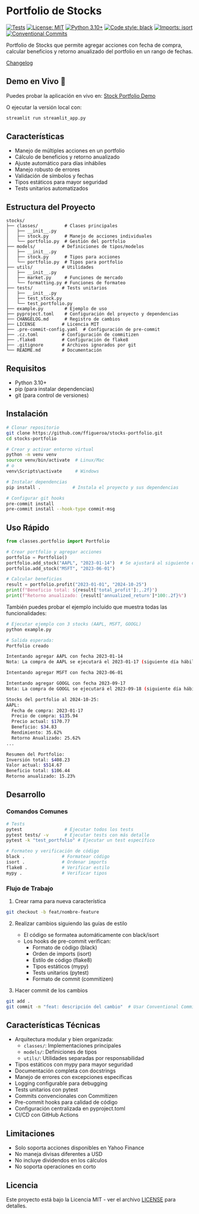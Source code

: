 # Portfolio de Stocks

[![Tests](https://github.com/ffigueroa/stocks-portfolio/actions/workflows/tests.yml/badge.svg)](https://github.com/ffigueroa/stocks-portfolio/actions/workflows/tests.yml)
[![License: MIT](https://img.shields.io/badge/License-MIT-yellow.svg)](https://opensource.org/licenses/MIT)
[![Python 3.10+](https://img.shields.io/badge/python-3.10+-blue.svg)](https://www.python.org/downloads/)
[![Code style: black](https://img.shields.io/badge/code%20style-black-000000.svg)](https://github.com/psf/black)
[![Imports: isort](https://img.shields.io/badge/%20imports-isort-%231674b1?style=flat&labelColor=ef8336)](https://pycqa.github.io/isort/)
[![Conventional Commits](https://img.shields.io/badge/Conventional%20Commits-1.0.0-%23FE5196?logo=conventionalcommits&logoColor=white)](https://conventionalcommits.org)

Portfolio de Stocks que permite agregar acciones con fecha de compra, calcular beneficios y retorno anualizado del portfolio en un rango de fechas.

[Changelog](CHANGELOG.md)

## Demo en Vivo 🚀

Puedes probar la aplicación en vivo en:
[Stock Portfolio Demo](https://stocks-portfolio-demo.streamlit.app)

O ejecutar la versión local con:

```bash
streamlit run streamlit_app.py
```


## Características

- Manejo de múltiples acciones en un portfolio
- Cálculo de beneficios y retorno anualizado
- Ajuste automático para días inhábiles
- Manejo robusto de errores
- Validación de símbolos y fechas
- Tipos estáticos para mayor seguridad
- Tests unitarios automatizados

## Estructura del Proyecto

```
stocks/
├── classes/          # Clases principales
│   ├── __init__.py
│   ├── stock.py      # Manejo de acciones individuales
│   └── portfolio.py  # Gestión del portfolio
├── models/          # Definiciones de tipos/modelos
│   ├── __init__.py
│   ├── stock.py      # Tipos para acciones
│   └── portfolio.py  # Tipos para portfolio
├── utils/           # Utilidades
│   ├── __init__.py
│   ├── market.py     # Funciones de mercado
│   └── formatting.py # Funciones de formateo
├── tests/           # Tests unitarios
│   ├── __init__.py
│   ├── test_stock.py
│   └── test_portfolio.py
├── example.py        # Ejemplo de uso
├── pyproject.toml    # Configuración del proyecto y dependencias
├── CHANGELOG.md      # Registro de cambios
├── LICENSE          # Licencia MIT
├── .pre-commit-config.yaml  # Configuración de pre-commit
├── .cz.toml         # Configuración de commitizen
├── .flake8          # Configuración de flake8
├── .gitignore       # Archivos ignorados por git
└── README.md        # Documentación
```

## Requisitos

- Python 3.10+
- pip (para instalar dependencias)
- git (para control de versiones)

## Instalación

```bash
# Clonar repositorio
git clone https://github.com/ffigueroa/stocks-portfolio.git
cd stocks-portfolio

# Crear y activar entorno virtual
python -m venv venv
source venv/bin/activate  # Linux/Mac
# o
venv\Scripts\activate     # Windows

# Instalar dependencias
pip install .            # Instala el proyecto y sus dependencias

# Configurar git hooks
pre-commit install
pre-commit install --hook-type commit-msg
```

## Uso Rápido

```python
from classes.portfolio import Portfolio

# Crear portfolio y agregar acciones
portfolio = Portfolio()
portfolio.add_stock("AAPL", "2023-01-14")  # Se ajustará al siguiente día hábil si es necesario
portfolio.add_stock("MSFT", "2023-06-01")

# Calcular beneficios
result = portfolio.profit("2023-01-01", "2024-10-25")
print(f"Beneficio total: ${result['total_profit']:,.2f}")
print(f"Retorno anualizado: {result['annualized_return']*100:.2f}%")
```

También puedes probar el ejemplo incluido que muestra todas las funcionalidades:

```bash
# Ejecutar ejemplo con 3 stocks (AAPL, MSFT, GOOGL)
python example.py

# Salida esperada:
Portfolio creado

Intentando agregar AAPL con fecha 2023-01-14
Nota: La compra de AAPL se ejecutará el 2023-01-17 (siguiente día hábil después de 2023-01-14)

Intentando agregar MSFT con fecha 2023-06-01

Intentando agregar GOOGL con fecha 2023-09-17
Nota: La compra de GOOGL se ejecutará el 2023-09-18 (siguiente día hábil después de 2023-09-17)

Stocks del portfolio al 2024-10-25:
AAPL:
  Fecha de compra: 2023-01-17
  Precio de compra: $135.94
  Precio actual: $170.77
  Beneficio: $34.83
  Rendimiento: 35.62%
  Retorno Anualizado: 25.62%
...

Resumen del Portfolio:
Inversión total: $408.23
Valor actual: $514.67
Beneficio total: $106.44
Retorno anualizado: 15.23%
```

## Desarrollo

### Comandos Comunes

```bash
# Tests
pytest                # Ejecutar todos los tests
pytest tests/ -v      # Ejecutar tests con más detalle
pytest -k "test_portfolio" # Ejecutar un test específico

# Formateo y verificación de código
black .              # Formatear código
isort .              # Ordenar imports
flake8 .             # Verificar estilo
mypy .               # Verificar tipos

```

### Flujo de Trabajo

1. Crear rama para nueva característica
```bash
git checkout -b feat/nombre-feature
```

2. Realizar cambios siguiendo las guías de estilo
   - El código se formatea automáticamente con black/isort
   - Los hooks de pre-commit verifican:
     - Formato de código (black)
     - Orden de imports (isort)
     - Estilo de código (flake8)
     - Tipos estáticos (mypy)
     - Tests unitarios (pytest)
     - Formato de commit (commitizen)

3. Hacer commit de los cambios
```bash
git add .
git commit -m "feat: descripción del cambio"  # Usar Conventional Commits
```

## Características Técnicas

- Arquitectura modular y bien organizada:
  - `classes/`: Implementaciones principales
  - `models/`: Definiciones de tipos
  - `utils/`: Utilidades separadas por responsabilidad
- Tipos estáticos con mypy para mayor seguridad
- Documentación completa con docstrings
- Manejo de errores con excepciones específicas
- Logging configurable para debugging
- Tests unitarios con pytest
- Commits convencionales con Commitizen
- Pre-commit hooks para calidad de código
- Configuración centralizada en pyproject.toml
- CI/CD con GitHub Actions

## Limitaciones

- Solo soporta acciones disponibles en Yahoo Finance
- No maneja divisas diferentes a USD
- No incluye dividendos en los cálculos
- No soporta operaciones en corto

## Licencia

Este proyecto está bajo la Licencia MIT - ver el archivo [LICENSE](LICENSE) para detalles.
